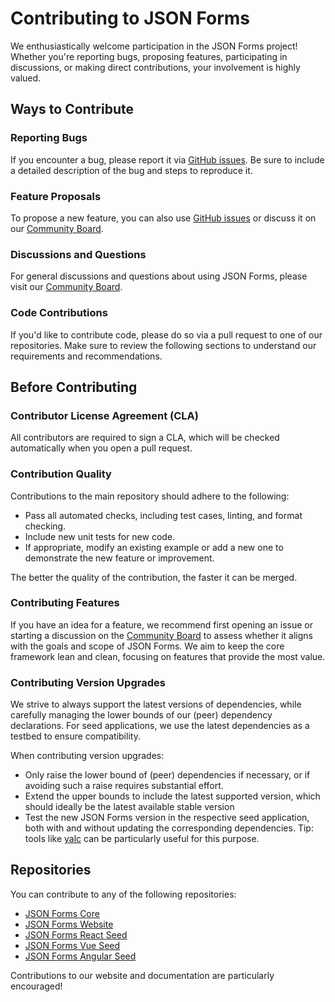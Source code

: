 # Contributing to JSON Forms

We enthusiastically welcome participation in the JSON Forms project! Whether you're reporting bugs, proposing features, participating in discussions, or making direct contributions, your involvement is highly valued.

## Ways to Contribute

### Reporting Bugs

If you encounter a bug, please report it via [GitHub issues](https://github.com/eclipsesource/jsonforms/issues/new/choose).
Be sure to include a detailed description of the bug and steps to reproduce it.

### Feature Proposals

To propose a new feature, you can also use [GitHub issues](https://github.com/eclipsesource/jsonforms/issues/new/choose) or discuss it on our [Community Board](https://jsonforms.discourse.group).

### Discussions and Questions

For general discussions and questions about using JSON Forms, please visit our [Community Board](https://jsonforms.discourse.group).

### Code Contributions

If you'd like to contribute code, please do so via a pull request to one of our repositories.
Make sure to review the following sections to understand our requirements and recommendations.

## Before Contributing

### Contributor License Agreement (CLA)

All contributors are required to sign a CLA, which will be checked automatically when you open a pull request.

### Contribution Quality

Contributions to the main repository should adhere to the following:

- Pass all automated checks, including test cases, linting, and format checking.
- Include new unit tests for new code.
- If appropriate, modify an existing example or add a new one to demonstrate the new feature or improvement.

The better the quality of the contribution, the faster it can be merged.

### Contributing Features

If you have an idea for a feature, we recommend first opening an issue or starting a discussion on the [Community Board](https://jsonforms.discourse.group) to assess whether it aligns with the goals and scope of JSON Forms.
We aim to keep the core framework lean and clean, focusing on features that provide the most value.

### Contributing Version Upgrades

We strive to always support the latest versions of dependencies, while carefully managing the lower bounds of our (peer) dependency declarations.
For seed applications, we use the latest dependencies as a testbed to ensure compatibility.

When contributing version upgrades:

- Only raise the lower bound of (peer) dependencies if necessary, or if avoiding such a raise requires substantial effort.
- Extend the upper bounds to include the latest supported version, which should ideally be the latest available stable version
- Test the new JSON Forms version in the respective seed application, both with and without updating the corresponding dependencies. Tip: tools like [yalc](https://github.com/wclr/yalc) can be particularly useful for this purpose.

## Repositories

You can contribute to any of the following repositories:

- [JSON Forms Core](https://github.com/eclipsesource/jsonforms)
- [JSON Forms Website](https://github.com/eclipsesource/jsonforms2-website)
- [JSON Forms React Seed](https://github.com/eclipsesource/jsonforms-react-seed)
- [JSON Forms Vue Seed](https://github.com/eclipsesource/jsonforms-vue-seed)
- [JSON Forms Angular Seed](https://github.com/eclipsesource/jsonforms-angular-seed)

Contributions to our website and documentation are particularly encouraged!
